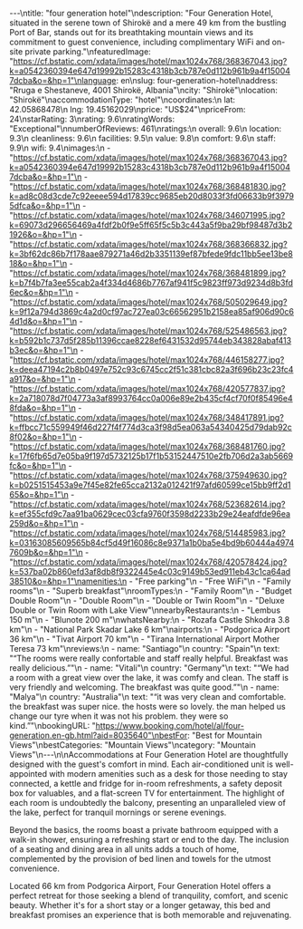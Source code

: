 ---\ntitle: "four generation hotel"\ndescription: "Four Generation Hotel, situated in the serene town of Shirokë and a mere 49 km from the bustling Port of Bar, stands out for its breathtaking mountain views and its commitment to guest convenience, including complimentary WiFi and on-site private parking."\nfeaturedImage: "https://cf.bstatic.com/xdata/images/hotel/max1024x768/368367043.jpg?k=a0542360394e647d19992b15283c4318b3cb787e0d112b961b9a4f150047dcba&o=&hp=1"\nlanguage: en\nslug: four-generation-hotel\naddress: "Rruga e Shestaneve, 4001 Shirokë, Albania"\ncity: "Shirokë"\nlocation: "Shirokë"\naccommodationType: "hotel"\ncoordinates:\n  lat: 42.05868478\n  lng: 19.45162029\nprice: "US$24"\npriceFrom: 24\nstarRating: 3\nrating: 9.6\nratingWords: "Exceptional"\nnumberOfReviews: 461\nratings:\n  overall: 9.6\n  location: 9.3\n  cleanliness: 9.6\n  facilities: 9.5\n  value: 9.8\n  comfort: 9.6\n  staff: 9.9\n  wifi: 9.4\nimages:\n  - "https://cf.bstatic.com/xdata/images/hotel/max1024x768/368367043.jpg?k=a0542360394e647d19992b15283c4318b3cb787e0d112b961b9a4f150047dcba&o=&hp=1"\n  - "https://cf.bstatic.com/xdata/images/hotel/max1024x768/368481830.jpg?k=ad8c08d3cde7c92eeee594d17839cc9685eb20d8033f3fd06633b9f39795dfca&o=&hp=1"\n  - "https://cf.bstatic.com/xdata/images/hotel/max1024x768/346071995.jpg?k=69073d296656469a4fdf2b0f9e5ff65f5c5b3c443a5f9ba29bf98487d3b21926&o=&hp=1"\n  - "https://cf.bstatic.com/xdata/images/hotel/max1024x768/368366832.jpg?k=3bf62dc86b7f178aae879271a46d2b3351139ef87bfede9fdc11bb5ee13be818&o=&hp=1"\n  - "https://cf.bstatic.com/xdata/images/hotel/max1024x768/368481899.jpg?k=b7f4b7fa3ee55cab2a4f334d4686b7767af941f5c9823ff973d9234d8b3fd6ec&o=&hp=1"\n  - "https://cf.bstatic.com/xdata/images/hotel/max1024x768/505029649.jpg?k=9f12a794d3869c4a2d0cf97ac727ea03c66562951b2158ea85af906d90c64d1d&o=&hp=1"\n  - "https://cf.bstatic.com/xdata/images/hotel/max1024x768/525486563.jpg?k=b592b1c737d5f285b11396ccae8228ef6431532d95744eb343828abaf413b3ec&o=&hp=1"\n  - "https://cf.bstatic.com/xdata/images/hotel/max1024x768/446158277.jpg?k=deea47194c2b8b0497e752c93c6745cc2f51c381cbc82a3f696b23c23fc4a917&o=&hp=1"\n  - "https://cf.bstatic.com/xdata/images/hotel/max1024x768/420577837.jpg?k=2a718078d7f04773a3af8993764cc0a006e89e2b435cf4cf70f0f85496e48fda&o=&hp=1"\n  - "https://cf.bstatic.com/xdata/images/hotel/max1024x768/348417891.jpg?k=ffbcc71c559949f46d227f4f774d3ca3f98d5ea063a54340425d79dab92c8f02&o=&hp=1"\n  - "https://cf.bstatic.com/xdata/images/hotel/max1024x768/368481760.jpg?k=17f6fb65d7e05ba9f197d5732125b17f1b53152447510e2fb706d2a3ab5669fc&o=&hp=1"\n  - "https://cf.bstatic.com/xdata/images/hotel/max1024x768/375949630.jpg?k=b0251515453a9e7f45e82fe65cca2132a012421f97afd60599ce15bb9ff2d165&o=&hp=1"\n  - "https://cf.bstatic.com/xdata/images/hotel/max1024x768/523682614.jpg?k=ef355cfd9c7aa91ba0629cec03cfa9760f3598d2233b29e24eafdfde96ea259d&o=&hp=1"\n  - "https://cf.bstatic.com/xdata/images/hotel/max1024x768/514485983.jpg?k=03163085609565b84cf5d49f16086c8e9371a1b0ba5e4bd9b60444a49747609b&o=&hp=1"\n  - "https://cf.bstatic.com/xdata/images/hotel/max1024x768/420578424.jpg?k=537ba02b860efd3af8db8f9322445e4c03c9149b53ed911eb43c1ca64ad38510&o=&hp=1"\namenities:\n  - "Free parking"\n  - "Free WiFi"\n  - "Family rooms"\n  - "Superb breakfast"\nroomTypes:\n  - "Family Room"\n  - "Budget Double Room"\n  - "Double Room"\n  - "Double or Twin Room"\n  - "Deluxe Double or Twin Room with Lake View"\nnearbyRestaurants:\n  - "Lembus 150 m"\n  - "Blunote 200 m"\nwhatsNearby:\n  - "Rozafa Castle Shkodra 3.8 km"\n  - "National Park Skadar Lake 6 km"\nairports:\n  - "Podgorica Airport 36 km"\n  - "Tivat Airport 70 km"\n  - "Tirana International Airport Mother Teresa 73 km"\nreviews:\n  - name: "Santiago"\n    country: "Spain"\n    text: "“The rooms were really confortable and staff really helpful. Breakfast was really delicious.”"\n  - name: "Vitali"\n    country: "Germany"\n    text: "“We had a room with a great view over the lake, it was comfy and clean. The staff is very friendly and welcoming. The breakfast was quite good.”"\n  - name: "Malya"\n    country: "Australia"\n    text: "“it was very clean and comfortable. the breakfast was super nice. the hosts were so lovely. the man helped us change our tyre when it was not his problem. they were so kind.”"\nbookingURL: "https://www.booking.com/hotel/al/four-generation.en-gb.html?aid=8035640"\nbestFor: "Best for Mountain Views"\nbestCategories: "Mountain Views"\ncategory: "Mountain Views"\n---\n\nAccommodations at Four Generation Hotel are thoughtfully designed with the guest's comfort in mind. Each air-conditioned unit is well-appointed with modern amenities such as a desk for those needing to stay connected, a kettle and fridge for in-room refreshments, a safety deposit box for valuables, and a flat-screen TV for entertainment. The highlight of each room is undoubtedly the balcony, presenting an unparalleled view of the lake, perfect for tranquil mornings or serene evenings.

Beyond the basics, the rooms boast a private bathroom equipped with a walk-in shower, ensuring a refreshing start or end to the day. The inclusion of a seating and dining area in all units adds a touch of home, complemented by the provision of bed linen and towels for the utmost convenience.

Located 66 km from Podgorica Airport, Four Generation Hotel offers a perfect retreat for those seeking a blend of tranquility, comfort, and scenic beauty. Whether it's for a short stay or a longer getaway, this bed and breakfast promises an experience that is both memorable and rejuvenating.